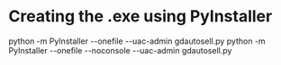 # Creating the .exe using PyInstaller

python -m PyInstaller --onefile --uac-admin gdautosell.py
python -m PyInstaller --onefile --noconsole --uac-admin gdautosell.py

